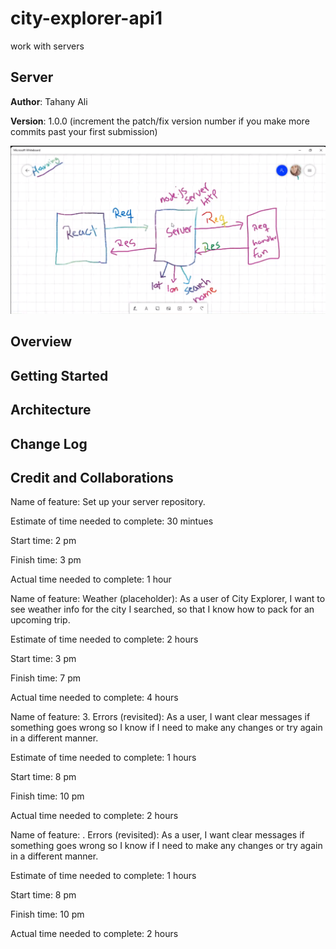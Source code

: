 # city-explorer-api1

work with servers

## Server

**Author**: Tahany Ali

**Version**: 1.0.0 (increment the patch/fix version number if you make more commits past your first submission)

![erq](req.png)

## Overview

<!-- Provide a high level overview of what this application is and why you are building it, beyond the fact that it's an assignment for this class. (i.e. What's your problem domain?) -->

## Getting Started
<!-- What are the steps that a user must take in order to build this app on their own machine and get it running? -->

## Architecture
<!-- Provide a detailed description of the application design. What technologies (languages, libraries, etc) you're using, and any other relevant design information. -->

## Change Log

<!-- Use this area to document the iterative changes made to your application as each feature is successfully implemented. Use time stamps. Here's an example:

01-01-2001 4:59pm - Application now has a fully-functional express server, with a GET route for the location resource. -->

## Credit and Collaborations
<!-- Give credit (and a link) to other people or resources that helped you build this application. -->
Name of feature: Set up your server repository.

Estimate of time needed to complete: 30 mintues

Start time: 2 pm

Finish time: 3 pm

Actual time needed to complete: 1 hour

Name of feature:  Weather (placeholder): As a user of City Explorer, I want to see weather info for the city I searched, so that I know how to pack for an upcoming trip.

Estimate of time needed to complete: 2 hours

Start time: 3 pm

Finish time: 7 pm

Actual time needed to complete: 4 hours

Name of feature:  3. Errors (revisited): As a user, I want clear messages if something goes wrong so I know if I need to make any changes or try again in a different manner.

Estimate of time needed to complete: 1 hours

Start time: 8 pm

Finish time: 10 pm

Actual time needed to complete: 2 hours

Name of feature:  . Errors (revisited): As a user, I want clear messages if something goes wrong so I know if I need to make any changes or try again in a different manner.

Estimate of time needed to complete: 1 hours

Start time: 8 pm

Finish time: 10 pm

Actual time needed to complete: 2 hours
